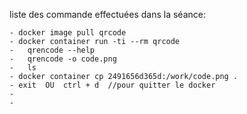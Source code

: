 liste des commande effectuées dans la séance:

    - docker image pull qrcode
    - docker container run -ti --rm qrcode
    -   qrencode --help
    -   qrencode -o code.png
    -   ls
    - docker container cp 2491656d365d:/work/code.png .
    - exit  OU  ctrl + d  //pour quitter le docker
    - 
    - 
    